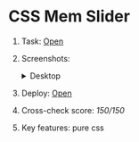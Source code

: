 # CSS Mem Slider

1. Task: [Open](https://github.com/rolling-scopes-school/tasks/tree/master/tasks/css-meme-slider#%D0%B4%D0%BE%D0%BC%D0%B0%D1%88%D0%BD%D0%B5%D0%B5-%D0%B7%D0%B0%D0%B4%D0%B0%D0%BD%D0%B8%D0%B5-css-meme-slider)
2. Screenshots:

    <details>
      <summary>Desktop</summary>
      <img src="https://user-images.githubusercontent.com/42908323/168475543-f11b1beb-9a9c-4c5f-b288-f2edd0e595ed.png" alt="CSS Mem Slider Котятская ночь" />
    </details>
   
3. Deploy: [Open](https://ablbsk.github.io/rs-school-jsfe/06-css-mem-slider/index.html)
4. Cross-check score: _150/150_
5. Key features: pure css  
